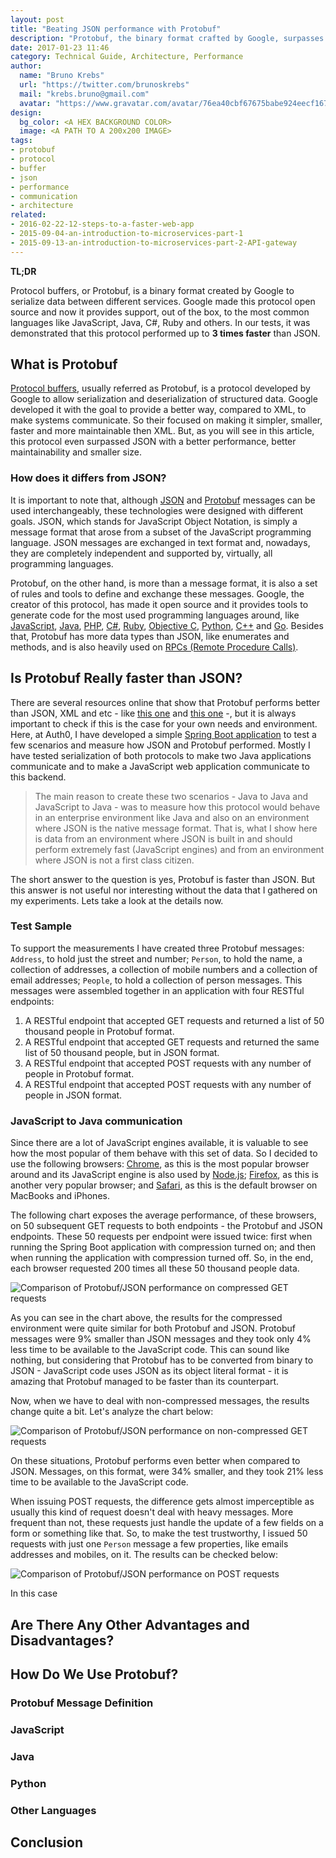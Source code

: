 ```yaml
---
layout: post
title: "Beating JSON performance with Protobuf"
description: "Protobuf, the binary format crafted by Google, surpasses JSON performance even on JavaScript environments like Node/V8 and web browsers."
date: 2017-01-23 11:46
category: Technical Guide, Architecture, Performance
author:
  name: "Bruno Krebs"
  url: "https://twitter.com/brunoskrebs"
  mail: "krebs.bruno@gmail.com"
  avatar: "https://www.gravatar.com/avatar/76ea40cbf67675babe924eecf167b9b8?s=60"
design:
  bg_color: <A HEX BACKGROUND COLOR>
  image: <A PATH TO A 200x200 IMAGE>
tags:
- protobuf
- protocol
- buffer
- json
- performance
- communication
- architecture
related:
- 2016-02-22-12-steps-to-a-faster-web-app
- 2015-09-04-an-introduction-to-microservices-part-1
- 2015-09-13-an-introduction-to-microservices-part-2-API-gateway
---
```


**TL;DR**

Protocol buffers, or Protobuf, is a binary format created by Google to serialize data between different services. Google made this protocol open source and now it provides support, out of the box, to the most common languages like JavaScript, Java, C#, Ruby and others. In our tests, it was demonstrated that this protocol performed up to **3 times faster** than JSON.

## What is Protobuf

[Protocol buffers](https://developers.google.com/protocol-buffers/docs/overview), usually referred as Protobuf, is a protocol developed by Google to allow serialization and deserialization of structured data. Google developed it with the goal to provide a better way, compared to XML, to make systems communicate. So their focused on making it simpler, smaller, faster and more maintainable then XML. But, as you will see in this article, this protocol even surpassed JSON with a better performance, better maintainability and smaller size.

### How does it differs from JSON?

It is important to note that, although [JSON](http://www.json.org/) and [Protobuf](https://developers.google.com/protocol-buffers/docs/overview) messages can be used interchangeably, these technologies were designed with different goals. JSON, which stands for JavaScript Object Notation, is simply a message format that arose from a subset of the JavaScript programming language. JSON messages are exchanged in text format and, nowadays, they are completely independent and supported by, virtually, all programming languages.

Protobuf, on the other hand, is more than a message format, it is also a set of rules and tools to define and exchange these messages. Google, the creator of this protocol, has made it open source and it provides tools to generate code for the most used programming languages around, like [JavaScript](https://developers.google.com/protocol-buffers/docs/reference/javascript-generated), [Java](https://developers.google.com/protocol-buffers/docs/javatutorial),
[PHP](https://developers.google.com/protocol-buffers/docs/reference/php-generated), [C#](https://developers.google.com/protocol-buffers/docs/csharptutorial),
[Ruby](https://developers.google.com/protocol-buffers/docs/reference/ruby-generated),
[Objective C](https://developers.google.com/protocol-buffers/docs/reference/objective-c-generated), [Python](https://developers.google.com/protocol-buffers/docs/pythontutorial), [C++](https://developers.google.com/protocol-buffers/docs/cpptutorial) and [Go](https://developers.google.com/protocol-buffers/docs/gotutorial). Besides that, Protobuf has more data types than JSON, like enumerates and methods, and is also heavily used on [RPCs (Remote Procedure Calls)](https://github.com/grpc).

## Is Protobuf Really faster than JSON?

There are several resources online that show that Protobuf performs better than JSON, XML and etc - like [this one](https://github.com/eishay/jvm-serializers/wiki) and [this one](https://maxondev.com/serialization-performance-comparison-c-net-formats-frameworks-xmldatacontractserializer-xmlserializer-binaryformatter-json-newtonsoft-servicestack-text/) -, but it is always important to check if this is the case for your own needs and environment. Here, at Auth0, I have developed a simple [Spring Boot application](https://github.com/brunokrebs/auth0-speed-test) to test a few scenarios and measure how JSON and Protobuf performed. Mostly I have tested serialization of both protocols to make two Java applications communicate and to make a JavaScript web application communicate to this backend.

>The main reason to create these two scenarios - Java to Java and JavaScript to Java - was to measure how this protocol would behave in an enterprise environment like Java and also on an environment where JSON is the native message format. That is, what I show here is data from an environment where JSON is built in and should perform extremely fast (JavaScript engines) and from an environment where JSON is not a first class citizen.

The short answer to the question is yes, Protobuf is faster than JSON. But this answer is not useful nor interesting without the data that I gathered on my experiments. Lets take a look at the details now.

### Test Sample

To support the measurements I have created three Protobuf messages: `Address`, to hold just the street and number; `Person`, to hold the name, a collection of addresses, a collection of mobile numbers and a collection of email addresses; `People`, to hold a collection of person messages. This messages were assembled together in an application with four RESTful endpoints:

1. A RESTful endpoint that accepted GET requests and returned a list of 50 thousand people in Protobuf format.
2. A RESTful endpoint that accepted GET requests and returned the same list of 50 thousand people, but in JSON format.
3. A RESTful endpoint that accepted POST requests with any number of people in Protobuf format.
4. A RESTful endpoint that accepted POST requests with any number of people in JSON format.

### JavaScript to Java communication

Since there are a lot of JavaScript engines available, it is valuable to see how the most popular of them behave with this set of data. So I decided to use the following browsers: [Chrome](https://www.google.com/chrome), as this is the most popular browser around and its JavaScript engine is also used by [Node.js](https://nodejs.org); [Firefox](https://www.mozilla.org/en-US/firefox/new/), as this is another very popular browser; and [Safari](www.apple.com/safari/), as this is the default browser on MacBooks and iPhones.

The following chart exposes the average performance, of these browsers, on 50 subsequent GET requests to both endpoints  - the Protobuf and JSON endpoints. These 50 requests per endpoint were issued twice: first when running the Spring Boot application with compression turned on; and then when running the application with compression turned off. So, in the end, each browser requested 200 times all these 50 thousand people data.

![Comparison of Protobuf/JSON performance on compressed GET requests](https://cdn.auth0.com/blog/protobuf-json/compressed-get-requests.jpg)

As you can see in the chart above, the results for the compressed environment were quite similar for both Protobuf and JSON. Protobuf messages were 9% smaller than JSON messages and they took only 4% less time to be available to the JavaScript code. This can sound like nothing, but considering that Protobuf has to be converted from binary to JSON - JavaScript code uses JSON as its object literal format - it is amazing that Protobuf managed to be faster than its counterpart.

Now, when we have to deal with non-compressed messages, the results change quite a bit. Let's analyze the chart below:

![Comparison of Protobuf/JSON performance on non-compressed GET requests](https://cdn.auth0.com/blog/protobuf-json/non-compressed-get-request.jpg)

On these situations, Protobuf performs even better when compared to JSON. Messages, on this format, were 34% smaller, and they took 21% less time to be available to the JavaScript code.

When issuing POST requests, the difference gets almost imperceptible as usually this kind of request doesn't deal with heavy messages. More frequent than not, these requests just handle the update of a few fields on a form or something like that. So, to make the test trustworthy, I issued 50 requests with just one `Person` message a few properties, like emails addresses and mobiles, on it. The results can be checked below:

![Comparison of Protobuf/JSON performance on POST requests](https://cdn.auth0.com/blog/protobuf-json/post-requests.jpg)

In this case

## Are There Any Other Advantages and Disadvantages?

## How Do We Use Protobuf?

### Protobuf Message Definition

### JavaScript

### Java

### Python

### Other Languages

## Conclusion
